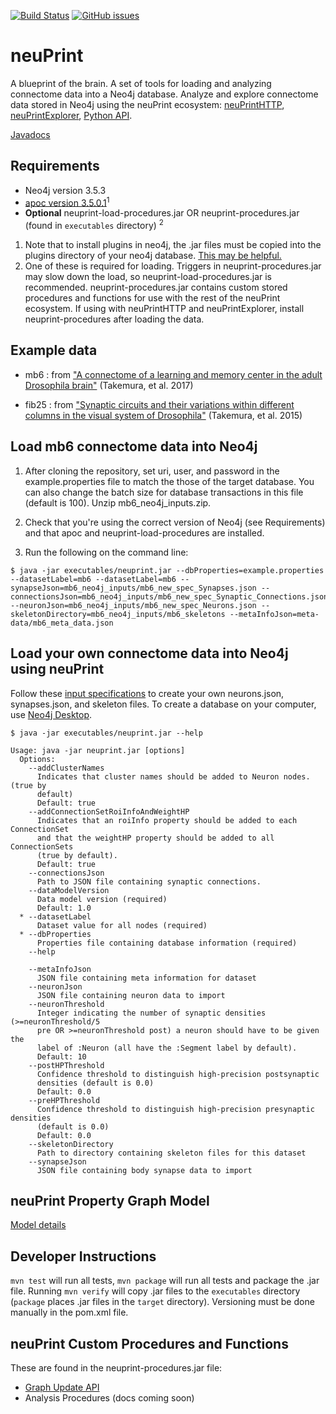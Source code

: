 [![Build Status](https://travis-ci.org/connectome-neuprint/neuPrint.svg?branch=master)](https://travis-ci.org/connectome-neuprint/neuPrint) 
[![GitHub issues](https://img.shields.io/github/issues/connectome-neuprint/neuPrint.svg)](https://GitHub.com/connectome-neuprint/neuPrint/issues/)


# neuPrint
A blueprint of the brain. A set of tools for loading and analyzing connectome data into a Neo4j database. Analyze and explore connectome data stored in Neo4j using the neuPrint ecosystem: [neuPrintHTTP](https://github.com/connectome-neuprint/neuPrintHTTP), [neuPrintExplorer](https://github.com/connectome-neuprint/neuPrintExplorer), [Python API](https://github.com/connectome-neuprint/neuprint-python). 

[Javadocs](https://connectome-neuprint.github.io/neuPrint/)

## Requirements
* Neo4j version 3.5.3
* [apoc version 3.5.0.1](https://github.com/neo4j-contrib/neo4j-apoc-procedures/releases/tag/3.5.0.1)<sup>1</sup>
* **Optional** neuprint-load-procedures.jar OR neuprint-procedures.jar (found in `executables` directory) <sup>2</sup>
    
1. Note that to install plugins in neo4j, the .jar files must be copied into the plugins directory of your neo4j database. [This may be helpful.](https://community.neo4j.com/t/how-can-i-install-apoc-library-for-neo4j-version-3-4-6-edition-community/1495)
2. One of these is required for loading. Triggers in neuprint-procedures.jar may slow down the load, so neuprint-load-procedures.jar is recommended. neuprint-procedures.jar contains custom stored procedures and functions for use with the rest of the neuPrint ecosystem. If using with neuPrintHTTP and neuPrintExplorer, install neuprint-procedures after loading the data.


## Example data

* mb6 : from ["A connectome of a learning and memory center in the adult Drosophila brain"](https://elifesciences.org/articles/26975) (Takemura, et al. 2017)

* fib25 : from ["Synaptic circuits and their variations within different columns in the visual system of Drosophila"](https://www.pnas.org/content/112/44/13711) (Takemura, et al. 2015)

## Load mb6 connectome data into Neo4j

1. After cloning the repository, set uri, user, and password in the example.properties file to match the those of the target database. You can also change the batch size for database transactions in this file (default is 100). Unzip mb6_neo4j_inputs.zip.  

2. Check that you're using the correct version of Neo4j (see Requirements) and that apoc and neuprint-load-procedures are installed. 

3. Run the following on the command line:
```console
$ java -jar executables/neuprint.jar --dbProperties=example.properties --datasetLabel=mb6 --datasetLabel=mb6 --synapseJson=mb6_neo4j_inputs/mb6_new_spec_Synapses.json --connectionsJson=mb6_neo4j_inputs/mb6_new_spec_Synaptic_Connections.json --neuronJson=mb6_neo4j_inputs/mb6_new_spec_Neurons.json --skeletonDirectory=mb6_neo4j_inputs/mb6_skeletons --metaInfoJson=meta-data/mb6_meta_data.json
```

## Load your own connectome data into Neo4j using neuPrint

Follow these [input specifications](jsonspecs.md) to create your own neurons.json, synapses.json, and skeleton files. To create a database on your computer, use [Neo4j Desktop](https://neo4j.com/download/?ref=product).

```console
$ java -jar executables/neuprint.jar --help
  
Usage: java -jar neuprint.jar [options]
  Options:
    --addClusterNames
      Indicates that cluster names should be added to Neuron nodes. (true by 
      default) 
      Default: true
    --addConnectionSetRoiInfoAndWeightHP
      Indicates that an roiInfo property should be added to each ConnectionSet 
      and that the weightHP property should be added to all ConnectionSets 
      (true by default).
      Default: true
    --connectionsJson
      Path to JSON file containing synaptic connections.
    --dataModelVersion
      Data model version (required)
      Default: 1.0
  * --datasetLabel
      Dataset value for all nodes (required)
  * --dbProperties
      Properties file containing database information (required)
    --help

    --metaInfoJson
      JSON file containing meta information for dataset
    --neuronJson
      JSON file containing neuron data to import
    --neuronThreshold
      Integer indicating the number of synaptic densities (>=neuronThreshold/5 
      pre OR >=neuronThreshold post) a neuron should have to be given the 
      label of :Neuron (all have the :Segment label by default).
      Default: 10
    --postHPThreshold
      Confidence threshold to distinguish high-precision postsynaptic 
      densities (default is 0.0)
      Default: 0.0
    --preHPThreshold
      Confidence threshold to distinguish high-precision presynaptic densities 
      (default is 0.0)
      Default: 0.0
    --skeletonDirectory
      Path to directory containing skeleton files for this dataset
    --synapseJson
      JSON file containing body synapse data to import

```
## neuPrint Property Graph Model

[Model details](pgmspecs.md)

## Developer Instructions

`mvn test` will run all tests, `mvn package` will run all tests and package the .jar file. Running `mvn verify` will copy .jar files to the `executables` directory (`package` places .jar files in the `target` directory). Versioning must be done manually in the pom.xml file.

## neuPrint Custom Procedures and Functions
These are found in the neuprint-procedures.jar file:
* [Graph Update API](graphupdateAPI.md)
* Analysis Procedures (docs coming soon)
      

